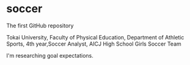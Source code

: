 # soccer
The first GitHub repository

Tokai University, Faculty of Physical Education, Department of Athletic Sports, 4th year,Soccer Analyst, AICJ High School Girls Soccer Team

I'm researching goal expectations.

